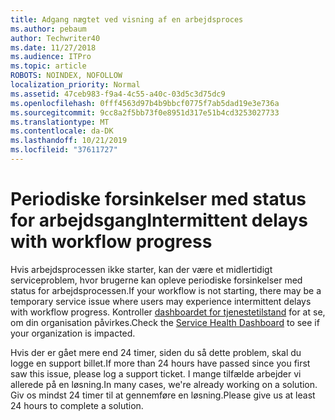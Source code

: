 ```yaml
---
title: Adgang nægtet ved visning af en arbejdsproces
ms.author: pebaum
author: Techwriter40
ms.date: 11/27/2018
ms.audience: ITPro
ms.topic: article
ROBOTS: NOINDEX, NOFOLLOW
localization_priority: Normal
ms.assetid: 47ceb983-f9a4-4c55-a40c-03d5c3d75dc9
ms.openlocfilehash: 0fff4563d97b4b9bbcf0775f7ab5dad19e3e736a
ms.sourcegitcommit: 9cc8a2f5bb73f0e8951d317e51b4cd3253027733
ms.translationtype: MT
ms.contentlocale: da-DK
ms.lasthandoff: 10/21/2019
ms.locfileid: "37611727"
---
```

# <a name="intermittent-delays-with-workflow-progress"></a><span data-ttu-id="1f383-102">Periodiske forsinkelser med status for arbejdsgang</span><span class="sxs-lookup"><span data-stu-id="1f383-102">Intermittent delays with workflow progress</span></span>

<span data-ttu-id="1f383-103">Hvis arbejdsprocessen ikke starter, kan der være et midlertidigt serviceproblem, hvor brugerne kan opleve periodiske forsinkelser med status for arbejdsprocessen.</span><span class="sxs-lookup"><span data-stu-id="1f383-103">If your workflow is not starting, there may be a temporary service issue where users may experience intermittent delays with workflow progress.</span></span> <span data-ttu-id="1f383-104">Kontroller [dashboardet for tjenestetilstand](https://admin.microsoft.com/AdminPortal/Home#/servicehealth) for at se, om din organisation påvirkes.</span><span class="sxs-lookup"><span data-stu-id="1f383-104">Check the [Service Health Dashboard](https://admin.microsoft.com/AdminPortal/Home#/servicehealth) to see if your organization is impacted.</span></span> 

<span data-ttu-id="1f383-105">Hvis der er gået mere end 24 timer, siden du så dette problem, skal du logge en support billet.</span><span class="sxs-lookup"><span data-stu-id="1f383-105">If more than 24 hours have passed since you first saw this issue, please log a support ticket.</span></span> <span data-ttu-id="1f383-106">I mange tilfælde arbejder vi allerede på en løsning.</span><span class="sxs-lookup"><span data-stu-id="1f383-106">In many cases, we're already working on a solution.</span></span> <span data-ttu-id="1f383-107">Giv os mindst 24 timer til at gennemføre en løsning.</span><span class="sxs-lookup"><span data-stu-id="1f383-107">Please give us at least 24 hours to complete a solution.</span></span>


  

